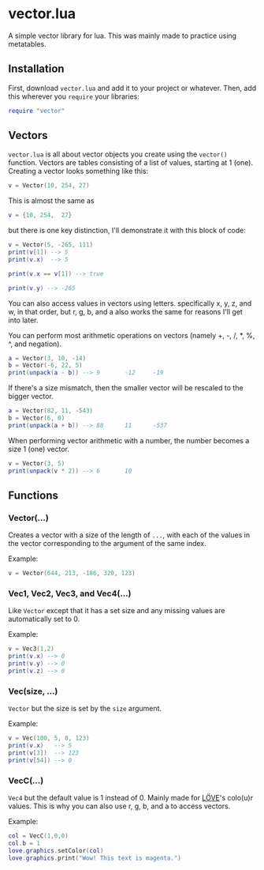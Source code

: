 # vector.lua
A simple vector library for lua. This was mainly made to practice using metatables.

## Installation
First, download `vector.lua` and add it to your project or whatever.
Then, add this wherever you `require` your libraries:
```lua
require "vector"
```

## Vectors
`vector.lua` is all about vector objects you create using the `vector()` function.
Vectors are tables consisting of a list of values, starting at 1 (one). Creating a vector looks something like this:
```lua
v = Vector(10, 254, 27)
```
This is almost the same as
```lua
v = {10, 254,  27}
```
but there is one key distinction, I'll demonstrate it with this block of code:
```lua
v = Vector(5, -265, 111)
print(v[1]) --> 5
print(v.x)  --> 5

print(v.x == v[1]) --> true

print(v.y) --> -265
```
You can also access values in vectors using letters. specifically x, y, z, and w, in that order, but r, g, b, and a also works the same for reasons I'll get into later.

You can perform most arithmetic operations on vectors (namely +, -, /, \*, %, ^, and negation).
```lua
a = Vector(3, 10, -14)
b = Vector(-6, 22, 5)
print(unpack(a - b)) --> 9       -12     -19
```

If there's a size mismatch, then the smaller vector will be rescaled to the bigger vector.
```lua
a = Vector(82, 11, -543)
b = Vector(6, 0)
print(unpack(a + b)) --> 88      11      -537
```

When performing vector arithmetic with a number, the number becomes a size 1 (one) vector.
```lua
v = Vector(3, 5)
print(unpack(v * 2)) --> 6       10
```

## Functions

### Vector(...)
Creates a vector with a size of the length of `...`, with each of the values in the vector corresponding to the argument of the same index.

Example:
```lua
v = Vector(644, 213, -186, 320, 123)
```

### Vec1, Vec2, Vec3, and Vec4(...)
Like `Vector` except that it has a set size and any missing values are automatically set to 0.

Example:
```lua
v = Vec3(1,2)
print(v.x) --> 0
print(v.y) --> 0
print(v.z) --> 0
```

### Vec(size, ...)
`Vector` but the size is set by the `size` argument.

Example:
```lua
v = Vec(100, 5, 8, 123)
print(v.x)   --> 5
print(v[3])  --> 123
print(v[54]) --> 0
```

### VecC(...)
`Vec4` but the default value is 1 instead of 0. Mainly made for [LÖVE](https://love2d.org)'s colo(u)r values. This is why you can also use r, g, b, and a to access vectors.

Example:
```lua
col = VecC(1,0,0)
col.b = 1
love.graphics.setColor(col)
love.graphics.print("Wow! This text is magenta.")
```
